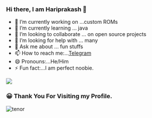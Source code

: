 ### Hi there, I am Hariprakash 👋
- 🔭 I’m currently working on  ...custom ROMs
- 🌱 I’m currently learning ... java
- 👯 I’m looking to collaborate ... on open source projects
- 🤔 I’m looking for help with ... many
- 💬 Ask me about ... fun stuffs
- 📫 How to reach me:...[Telegram](https://t.me/Thunder105)
- 😄 Pronouns:...He/Him
- ⚡ Fun fact:...I am perfect noobie.

<img src="https://github-readme-stats.vercel.app/api?username=Thunder105&show_icons=true&theme=monokai&count_private=true&show_owner=true&include_all_commits=true">

 ### :grinning: Thank You For Visiting my Profile.

![tenor](https://user-images.githubusercontent.com/73026586/116538681-7b177e80-a905-11eb-8730-340be2d589d0.gif)

